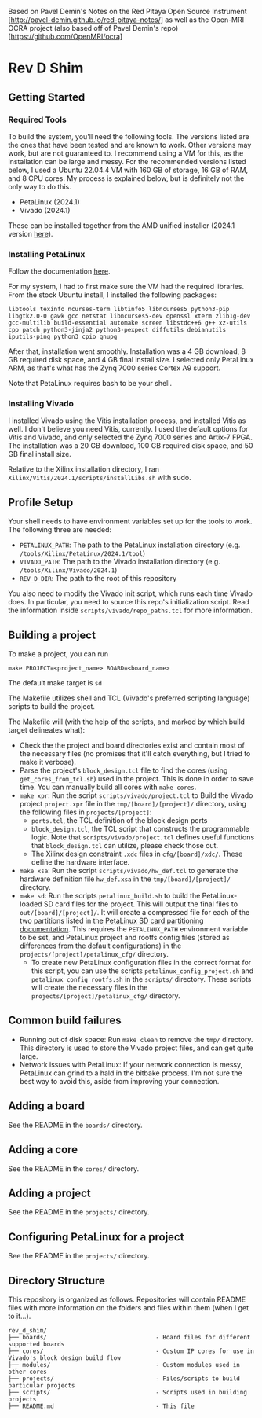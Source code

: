 Based on Pavel Demin's Notes on the Red Pitaya Open Source Instrument
[http://pavel-demin.github.io/red-pitaya-notes/]
as well as the Open-MRI OCRA project (also based off of Pavel Demin's repo)
[https://github.com/OpenMRI/ocra]


# Rev D Shim

## Getting Started

### Required Tools

To build the system, you'll need the following tools. The versions listed are the ones that have been tested and are known to work. Other versions may work, but are not guaranteed to. I recommend using a VM for this, as the installation can be large and messy. For the recommended versions listed below, I used a Ubuntu 22.04.4 VM with 160 GB of storage, 16 GB of RAM, and 8 CPU cores. My process is explained below, but is definitely not the only way to do this.

- PetaLinux (2024.1)
- Vivado (2024.1)

These can be installed together from the AMD unified installer (2024.1 version [here](https://www.xilinx.com/support/download/index.html/content/xilinx/en/downloadNav/vivado-design-tools/2024-1.html)).


### Installing PetaLinux

Follow the documentation [here](https://docs.amd.com/r/2024.1-English/ug1144-petalinux-tools-reference-guide/Installation-Steps). 

For my system, I had to first make sure the VM had the required libraries. From the stock Ubuntu install, I installed the following packages:
```
libtools texinfo ncurses-term libtinfo5 libncurses5 python3-pip libgtk2.0-0 gawk gcc netstat libncurses5-dev openssl xterm zlib1g-dev gcc-multilib build-essential automake screen libstdc++6 g++ xz-utils cpp patch python3-jinja2 python3-pexpect diffutils debianutils iputils-ping python3 cpio gnupg
```

After that, installation went smoothly. Installation was a 4 GB download, 8 GB required disk space, and 4 GB final install size. I selected only PetaLinux ARM, as that's what has the Zynq 7000 series Cortex A9 support.

Note that PetaLinux requires bash to be your shell.


### Installing Vivado

I installed Vivado using the Vitis installation process, and installed Vitis as well. I don't believe you need Vitis, currently. I used the default options for Vitis and Vivado, and only selected the Zynq 7000 series and Artix-7 FPGA. The installation was a 20 GB download, 100 GB required disk space, and 50 GB final install size.

Relative to the Xilinx installation directory, I ran `Xilinx/Vitis/2024.1/scripts/installLibs.sh` with sudo.


## Profile Setup

Your shell needs to have environment variables set up for the tools to work. The following three are needed:
- `PETALINUX_PATH`: The path to the PetaLinux installation directory (e.g. `/tools/Xilinx/PetaLinux/2024.1/tool`)
- `VIVADO_PATH`: The path to the Vivado installation directory (e.g. `/tools/Xilinx/Vivado/2024.1`)
- `REV_D_DIR`: The path to the root of this repository

You also need to modify the Vivado init script, which runs each time Vivado does. In particular, you need to source this repo's initialization script. Read the information inside `scripts/vivado/repo_paths.tcl` for more information.


## Building a project

To make a project, you can run
```
make PROJECT=<project_name> BOARD=<board_name>
```

The default make target is `sd`

The Makefile utilizes shell and TCL (Vivado's preferred scripting language) scripts to build the project.

The Makefile will (with the help of the scripts, and marked by which build target delineates what):
- Check the the project and board directories exist and contain most of the necessary files (no promises that it'll catch everything, but I tried to make it verbose).
- Parse the project's `block_design.tcl` file to find the cores (using `get_cores_from_tcl.sh`) used in the project. This is done in order to save time. You can manually build all cores with `make cores`.
- `make xpr`: Run the script `scripts/vivado/project.tcl` to Build the Vivado project `project.xpr` file in the `tmp/[board]/[project]/` directory, using the following files in `projects/[project]`:
  - `ports.tcl`, the TCL definition of the block design ports
  - `block_design.tcl`, the TCL script that constructs the programmable logic. Note that `scripts/vivado/project.tcl` defines useful functions that `block_design.tcl` can utilize, please check those out.
  - The Xilinx design constraint `.xdc` files in `cfg/[board]/xdc/`. These define the hardware interface. 
- `make xsa`: Run the script `scripts/vivado/hw_def.tcl` to generate the hardware definition file `hw_def.xsa` in the `tmp/[board]/[project]/` directory.
- `make sd`: Run the scripts `petalinux_build.sh` to build the PetaLinux-loaded SD card files for the project. This will output the final files to `out/[board]/[project]/`. It will create a compressed file for each of the two partitions listed in the [PetaLinux SD card partitioning documentation](https://docs.amd.com/r/2024.1-English/ug1144-petalinux-tools-reference-guide/Preparing-the-SD-Card). This requires the `PETALINUX_PATH` environment variable to be set, and PetaLinux project and rootfs config files (stored as differences from the default configurations) in the `projects/[project]/petalinux_cfg/` directory.
  - To create new PetaLinux configuration files in the correct format for this script, you can use the scripts `petalinux_config_project.sh` and `petalinux_config_rootfs.sh` in the `scripts/` directory. These scripts will create the necessary files in the `projects/[project]/petalinux_cfg/` directory.

## Common build failures

- Running out of disk space: Run `make clean` to remove the `tmp/` directory. This directory is used to store the Vivado project files, and can get quite large.
- Network issues with PetaLinux: If your network connection is messy, PetaLinux can grind to a hald in the bitbake process. I'm not sure the best way to avoid this, aside from improving your connection.

## Adding a board

See the README in the `boards/` directory.

## Adding a core

See the README in the `cores/` directory.

## Adding a project

See the README in the `projects/` directory.

## Configuring PetaLinux for a project

See the README in the `projects/` directory.


## Directory Structure

This repository is organized as follows. Repositories will contain README files with more information on the folders and files within them (when I get to it...).
```
rev_d_shim/
├── boards/                               - Board files for different supported boards
├── cores/                                - Custom IP cores for use in Vivado's block design build flow
├── modules/                              - Custom modules used in other cores
├── projects/                             - Files/scripts to build particular projects
├── scripts/                              - Scripts used in building projects
├── README.md                             - This file
```
